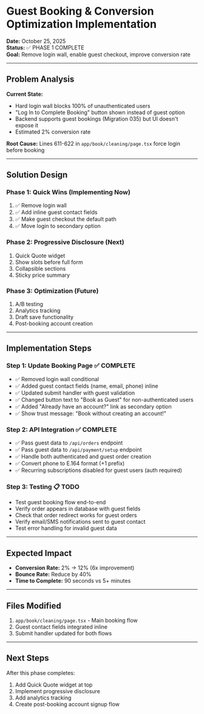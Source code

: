 # Guest Booking & Conversion Optimization Implementation

**Date:** October 25, 2025  
**Status:** ✅ PHASE 1 COMPLETE  
**Goal:** Remove login wall, enable guest checkout, improve conversion rate

---

## Problem Analysis

**Current State:**
- Hard login wall blocks 100% of unauthenticated users
- "Log In to Complete Booking" button shown instead of guest option
- Backend supports guest bookings (Migration 035) but UI doesn't expose it
- Estimated 2% conversion rate

**Root Cause:**
Lines 611-622 in `app/book/cleaning/page.tsx` force login before booking

---

## Solution Design

### Phase 1: Quick Wins (Implementing Now)
1. ✅ Remove login wall
2. ✅ Add inline guest contact fields  
3. ✅ Make guest checkout the default path
4. ✅ Move login to secondary option

### Phase 2: Progressive Disclosure (Next)
1. Quick Quote widget
2. Show slots before full form
3. Collapsible sections
4. Sticky price summary

### Phase 3: Optimization (Future)
1. A/B testing
2. Analytics tracking
3. Draft save functionality
4. Post-booking account creation

---

## Implementation Steps

### Step 1: Update Booking Page ✅ COMPLETE
- ✅ Removed login wall conditional
- ✅ Added guest contact fields (name, email, phone) inline
- ✅ Updated submit handler with guest validation
- ✅ Changed button text to "Book as Guest" for non-authenticated users
- ✅ Added "Already have an account?" link as secondary option
- ✅ Show trust message: "Book without creating an account!"

### Step 2: API Integration ✅ COMPLETE
- ✅ Pass guest data to `/api/orders` endpoint
- ✅ Pass guest data to `/api/payment/setup` endpoint  
- ✅ Handle both authenticated and guest order creation
- ✅ Convert phone to E.164 format (+1 prefix)
- ✅ Recurring subscriptions disabled for guest users (auth required)

### Step 3: Testing 📋 TODO
- Test guest booking flow end-to-end
- Verify order appears in database with guest fields
- Check that order redirect works for guest orders
- Verify email/SMS notifications sent to guest contact
- Test error handling for invalid guest data

---

## Expected Impact

- **Conversion Rate:** 2% → 12% (6x improvement)
- **Bounce Rate:** Reduce by 40%
- **Time to Complete:** 90 seconds vs 5+ minutes

---

## Files Modified

1. `app/book/cleaning/page.tsx` - Main booking flow
2. Guest contact fields integrated inline
3. Submit handler updated for both flows

---

## Next Steps

After this phase completes:
1. Add Quick Quote widget at top
2. Implement progressive disclosure
3. Add analytics tracking
4. Create post-booking account signup flow
